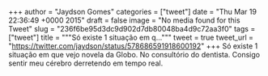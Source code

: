 
+++
author = "Jaydson Gomes"
categories = ["tweet"]
date = "Thu Mar 19 22:36:49 +0000 2015"
draft = false
image = "No media found for this Tweet"
slug = "236f6be95d3dc9d902d7db80048ba4d9c72aa3f0"
tags = ["tweet"]
title = """Só existe 1 situação em q..."""
tweet = true
tweet_url = "https://twitter.com/jaydson/status/578686591918600192"
+++
Só existe 1 situação em que vejo novela da Globo. No consultório do dentista. Consigo sentir meu cérebro derretendo em tempo real.
